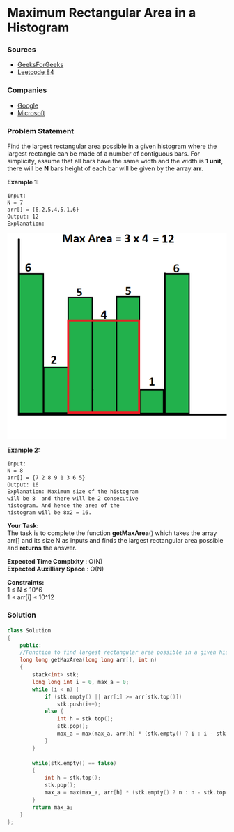 # Maximum Rectangular Area in a Histogram

### Sources

* [GeeksForGeeks](https://practice.geeksforgeeks.org/problems/maximum-rectangular-area-in-a-histogram-1587115620/1#)
* [Leetcode 84](https://leetcode.com/problems/largest-rectangle-in-histogram/)

### Companies

* [Google](../../company-based-lists/google.md)
* [Microsoft](../../company-based-lists/microsoft.md)

### Problem Statement

Find the largest rectangular area possible in a given histogram where the largest rectangle can be made of a number of contiguous bars. For simplicity, assume that all bars have the same width and the width is **1 unit**, there will be **N** bars height of each bar will be given by the array **arr**.

**Example 1:**

```
Input:
N = 7
arr[] = {6,2,5,4,5,1,6}
Output: 12
Explanation: 

```

![](<../../.gitbook/assets/image (57) (1).png>)

**Example 2:**

```
Input:
N = 8
arr[] = {7 2 8 9 1 3 6 5}
Output: 16
Explanation: Maximum size of the histogram 
will be 8  and there will be 2 consecutive 
histogram. And hence the area of the 
histogram will be 8x2 = 16.
```

**Your Task:**\
The task is to complete the function **getMaxArea**() which takes the array arr\[] and its size N as inputs and finds the largest rectangular area possible and **returns** the answer.

**Expected Time Complxity** : O(N)\
**Expected Auxilliary Space** : O(N)

**Constraints:**\
1 ≤ N ≤ 10^6\
1 ≤ arr\[i] ≤ 10^12

### **Solution**

```cpp
class Solution
{
    public:
    //Function to find largest rectangular area possible in a given histogram.
    long long getMaxArea(long long arr[], int n)
    {
        stack<int> stk;
        long long int i = 0, max_a = 0;
        while (i < n) {
            if (stk.empty() || arr[i] >= arr[stk.top()]) 
                stk.push(i++);
            else {
                int h = stk.top();
                stk.pop();
                max_a = max(max_a, arr[h] * (stk.empty() ? i : i - stk.top() - 1));
            }
        }
        
        while(stk.empty() == false)
        {
            int h = stk.top();
            stk.pop();
            max_a = max(max_a, arr[h] * (stk.empty() ? n : n - stk.top() - 1));           
        }
        return max_a;       
    }
};
```
